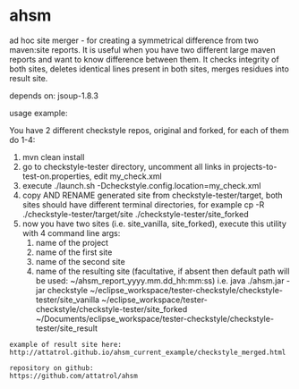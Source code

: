 # ahsm
ad hoc site merger - for creating a symmetrical difference from two maven:site reports.
It is useful when you have two different large maven reports and want to know difference between them.
It checks integrity of both sites, deletes identical lines present in both sites, merges residues into result site.

depends on: jsoup-1.8.3

usage example:

You have 2 different checkstyle repos, original and forked, for each of them do 1-4:
  1. mvn clean install
  2. go to checkstyle-tester directory, uncomment all links in projects-to-test-on.properties, edit my_check.xml
  3. execute ./launch.sh -Dcheckstyle.config.location=my_check.xml
  4. copy AND RENAME generated site from checkstyle-tester/target, both sites should have different terminal directories, for example cp -R ./checkstyle-tester/target/site ./checkstyle-tester/site_forked
  5. now you have two sites (i.e. site_vanilla, site_forked), execute this utility with 4 command line args: 
        1. name of the project
        2. name of the first site
        3. name of the second site
        4. name of the resulting site (facultative, if absent then default path will be used: ~/ahsm_report_yyyy.mm.dd_hh:mm:ss)
        i.e. java ./ahsm.jar -jar checkstyle ~/eclipse_workspace/tester-checkstyle/checkstyle-tester/site_vanilla ~/eclipse_workspace/tester-checkstyle/checkstyle-tester/site_forked ~/Documents/eclipse_workspace/tester-checkstyle/checkstyle-tester/site_result

    example of result site here:
    http://attatrol.github.io/ahsm_current_example/checkstyle_merged.html
	
    repository on github:
    https://github.com/attatrol/ahsm


